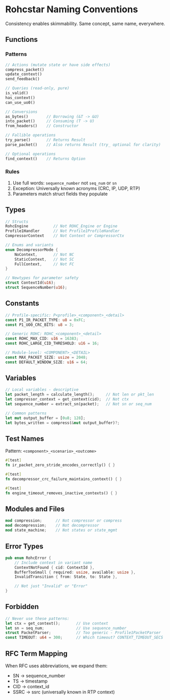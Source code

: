 # Rohcstar Naming Conventions

Consistency enables skimmability. Same concept, same name, everywhere.

## Functions

### Patterns

```rust
// Actions (mutate state or have side effects)
compress_packet()
update_context()
send_feedback()

// Queries (read-only, pure)
is_valid()
has_context()
can_use_uo0()

// Conversions
as_bytes()        // Borrowing (&T -> &U)
into_packet()     // Consuming (T -> U)
from_headers()    // Constructor

// Fallible operations
try_parse()       // Returns Result
parse_packet()    // Also returns Result (try_ optional for clarity)

// Optional operations
find_context()    // Returns Option
```

### Rules

1. Use full words: `sequence_number` not `seq_num` or `sn`
2. Exception: Universally known acronyms (CRC, IP, UDP, RTP)
3. Parameters match struct fields they populate

## Types

```rust
// Structs
RohcEngine           // Not ROHC_Engine or Engine
Profile1Handler      // Not Profile1ProfileHandler
CompressorContext    // Not Context or CompressorCtx

// Enums and variants
enum DecompressorMode {
    NoContext,       // Not NC
    StaticContext,   // Not SC
    FullContext,     // Not FC
}

// Newtypes for parameter safety
struct ContextId(u16);
struct SequenceNumber(u16);
```

## Constants

```rust
// Profile-specific: P<profile>_<component>_<detail>
const P1_IR_PACKET_TYPE: u8 = 0xFC;
const P1_UO0_CRC_BITS: u8 = 3;

// Generic ROHC: ROHC_<component>_<detail>
const ROHC_MAX_CID: u16 = 16383;
const ROHC_LARGE_CID_THRESHOLD: u16 = 16;

// Module-level: <COMPONENT>_<DETAIL>
const MAX_PACKET_SIZE: usize = 2048;
const DEFAULT_WINDOW_SIZE: u16 = 64;
```

## Variables

```rust
// Local variables - descriptive
let packet_length = calculate_length();     // Not len or pkt_len
let compressor_context = get_context(cid);  // Not ctx
let sequence_number = extract_sn(packet);   // Not sn or seq_num

// Common patterns
let mut output_buffer = [0u8; 128];
let bytes_written = compress(&mut output_buffer)?;
```

## Test Names

Pattern: `<component>_<scenario>_<outcome>`

```rust
#[test]
fn ir_packet_zero_stride_encodes_correctly() { }

#[test]
fn decompressor_crc_failure_maintains_context() { }

#[test]
fn engine_timeout_removes_inactive_contexts() { }
```

## Modules and Files

```rust
mod compression;      // Not compressor or compress
mod decompression;    // Not decompressor
mod state_machine;    // Not states or state_mgmt
```

## Error Types

```rust
pub enum RohcError {
    // Include context in variant name
    ContextNotFound { cid: ContextId },
    BufferTooSmall { required: usize, available: usize },
    InvalidTransition { from: State, to: State },

    // Not just "Invalid" or "Error"
}
```

## Forbidden

```rust
// Never use these patterns:
let ctx = get_context();       // Use context
let sn = seq_num;              // Use sequence_number
struct PacketParser;           // Too generic - Profile1PacketParser
const TIMEOUT: u64 = 300;      // Which timeout? CONTEXT_TIMEOUT_SECS
```

## RFC Term Mapping

When RFC uses abbreviations, we expand them:

- SN → sequence_number
- TS → timestamp
- CID → context_id
- SSRC → ssrc (universally known in RTP context)
